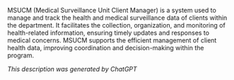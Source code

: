 MSUCM (Medical Surveillance Unit Client Manager) is a system used to manage and track the health and medical surveillance data of clients within the department. It facilitates the collection, organization, and monitoring of health-related information, ensuring timely updates and responses to medical concerns. MSUCM supports the efficient management of client health data, improving coordination and decision-making within the program.

*This description was generated by ChatGPT*